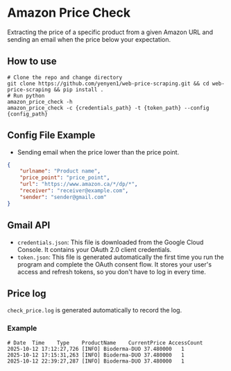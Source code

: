 # Amazon Price Check

Extracting the price of a specific product from a given Amazon URL and sending an email when the price below your expectation.

## How to use
```
# Clone the repo and change directory
git clone https://github.com/yenyen1/web-price-scraping.git && cd web-price-scraping && pip install .
# Run python
amazon_price_check -h
amazon_price_check -c {credentials_path} -t {token_path} --config {config_path}
```
## Config File Example
- Sending email when the price lower than the price point.
```json
{
    "urlname": "Product name",
    "price_point": "price_point", 
    "url": "https://www.amazon.ca/*/dp/*",
    "receiver": "receiver@example.com",
    "sender": "sender@gmail.com"
}
```
## Gmail API
- `credentials.json`: This file is downloaded from the Google Cloud Console. It contains your OAuth 2.0 client credentials. 
- `token.json`: This file is generated automatically the first time you run the program and complete the OAuth consent flow. It stores your user's access and refresh tokens, so you don't have to log in every time.

## Price log
`check_price.log` is generated automatically to record the log.
### Example
```
# Date  Time    Type    ProductName    CurrentPrice AccessCount
2025-10-12 17:12:27,726 [INFO] Bioderma-DUO	37.480000	1
2025-10-12 17:15:31,263 [INFO] Bioderma-DUO	37.480000	1
2025-10-12 22:39:27,287 [INFO] Bioderma-DUO	37.480000	1
```